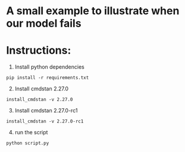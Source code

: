 # A small example to illustrate when our model fails

# Instructions:

1. Install python dependencies
```shell
pip install -r requirements.txt
```
2. Install cmdstan 2.27.0
```shell
install_cmdstan -v 2.27.0
```
3. Install cmdstan 2.27.0-rc1
```shell
install_cmdstan -v 2.27.0-rc1
```
4. run the script
```shell
python script.py
```

